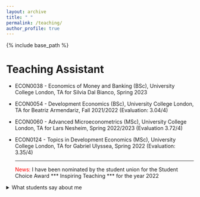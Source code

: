 ```yaml
---
layout: archive
title: " "
permalink: /teaching/
author_profile: true
---
```


{% include base_path %}

Teaching Assistant
=======

* ECON0038 - Economics of Money and Banking (BSc), University College London, TA for Silvia Dal Bianco, Spring 2023

* ECON0054 - Development Economics (BSc), University College London, TA for Beatriz Armendariz, Fall 2021/2022 (Evaluation: 3.04/4)

* ECON0060 - Advanced Microeconometrics (MSc), University College London, TA for Lars Nesheim, Spring 2022/2023 (Evaluation 3.72/4)

* ECON0124 - Topics in Development Economics (MSc), University College London, TA for Gabriel Ulyssea, Spring 2022 (Evaluation: 3.35/4)
  
  
  
  - - - -

  <span style="color: red">News:</span> I have been nominated by the student union for the Student Choice Award *** Inspiring Teaching *** for the year 2022
  
 <details>
 <summary>What students say about me </summary>
    <p>
      
      
* You're the best TA I've had at UCL. You are exceptionally good at explaining the intuition of Econometrics and all around a great, charismatic, funny guy which is very rare in economics.
    <p>
      
      
* Davide was a fantastic TA who put in lots of effort to each tutorial. We were very fortunate to have him as our TA given that most of us often left the lectures more confused than when we went in. Davide’s explanations made things much clearer.
    <p>
      
 * Davide is the best TA I have had during the MSc. So much effort put into each tutorial and he makes it fun. His explanations are also very useful.



